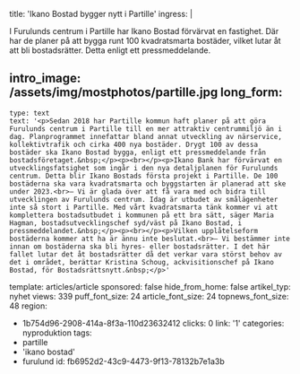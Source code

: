 title: 'Ikano Bostad bygger nytt i Partille'
ingress: |
  <p>I Furulunds centrum i Partille har Ikano Bostad förvärvat en fastighet. Där har de planer på att bygga runt 100 kvadratsmarta bostäder, vilket lutar åt att bli bostadsrätter. Detta enligt ett pressmeddelande.
  </p>
  
intro_image: /assets/img/mostphotos/partille.jpg
long_form:
  -
    type: text
    text: '<p>Sedan 2018 har Partille kommun haft planer på att göra Furulunds centrum i Partille till en mer attraktiv centrummiljö än i dag. Planprogrammet innefattar bland annat utveckling av närservice, kollektivtrafik och cirka 400 nya bostäder. Drygt 100 av dessa bostäder ska Ikano Bostad bygga, enligt ett pressmeddelande från bostadsföretaget.&nbsp;</p><p><br></p><p>Ikano Bank har förvärvat en utvecklingsfatsighet som ingår i den nya detaljplanen för Furulunds centrum. Detta blir Ikano Bostads första projekt i Partille. De 100 bostäderna ska vara kvadratsmarta och byggstarten är planerad att ske under 2023.<br>– Vi är glada över att få vara med och bidra till utvecklingen av Furulunds centrum. Idag är utbudet av smålägenheter inte så stort i Partille. Med vårt kvadratsmarta tänk kommer vi att komplettera bostadsutbudet i kommunen på ett bra sätt, säger Maria Hagman, bostadsutvecklingschef syd/väst på Ikano Bostad, i pressmeddelandet.&nbsp;</p><p><br></p><p>Vilken upplåtelseform bostäderna kommer att ha är ännu inte beslutat.<br>– Vi bestämmer inte innan om bostäderna ska bli hyres- eller bostadsrätter. I det här fallet lutar det åt bostadsrätter då det verkar vara störst behov av det i området, berättar Kristina Schoug, ackvisitionschef på Ikano Bostad, för Bostadsrättsnytt.&nbsp;</p>'
template: articles/article
sponsored: false
hide_from_home: false
artikel_typ: nyhet
views: 339
puff_font_size: 24
article_font_size: 24
topnews_font_size: 48
region:
  - 1b754d96-2908-414a-8f3a-110d23632412
clicks: 0
link: '1'
categories: nyproduktion
tags:
  - partille
  - 'ikano bostad'
  - furulund
id: fb6952d2-43c9-4473-9f13-78132b7e1a3b

